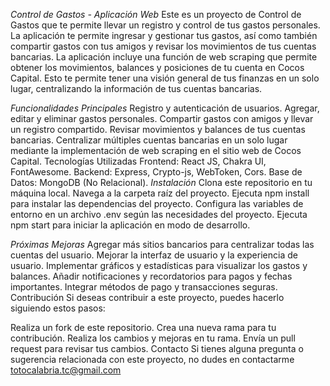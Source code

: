 *Control de Gastos - Aplicación Web*
Este es un proyecto de Control de Gastos que te permite llevar un registro y control de tus gastos personales. La aplicación te permite ingresar y gestionar tus gastos, así como también compartir gastos con tus amigos y revisar los movimientos de tus cuentas bancarias.
La aplicación incluye una función de web scraping que permite obtener los movimientos, balances y posiciones de tu cuenta en Cocos Capital. Esto te permite tener una visión general de tus finanzas en un solo lugar, centralizando la información de tus cuentas bancarias.


*Funcionalidades Principales*
Registro y autenticación de usuarios.
Agregar, editar y eliminar gastos personales.
Compartir gastos con amigos y llevar un registro compartido.
Revisar movimientos y balances de tus cuentas bancarias.
Centralizar múltiples cuentas bancarias en un solo lugar mediante la implementación de web scraping en el sitio web de Cocos Capital.
Tecnologías Utilizadas
Frontend: React JS, Chakra UI, FontAwesome.
Backend: Express, Crypto-js, WebToken, Cors.
Base de Datos: MongoDB (No Relacional).
*Instalación*
Clona este repositorio en tu máquina local.
Navega a la carpeta raíz del proyecto.
Ejecuta npm install para instalar las dependencias del proyecto.
Configura las variables de entorno en un archivo .env según las necesidades del proyecto.
Ejecuta npm start para iniciar la aplicación en modo de desarrollo.

*Próximas Mejoras*
Agregar más sitios bancarios para centralizar todas las cuentas del usuario.
Mejorar la interfaz de usuario y la experiencia de usuario.
Implementar gráficos y estadísticas para visualizar los gastos y balances.
Añadir notificaciones y recordatorios para pagos y fechas importantes.
Integrar métodos de pago y transacciones seguras.
Contribución
Si deseas contribuir a este proyecto, puedes hacerlo siguiendo estos pasos:

Realiza un fork de este repositorio.
Crea una nueva rama para tu contribución.
Realiza los cambios y mejoras en tu rama.
Envía un pull request para revisar tus cambios.
Contacto
Si tienes alguna pregunta o sugerencia relacionada con este proyecto, no dudes en contactarme totocalabria.tc@gmail.com




